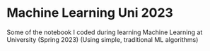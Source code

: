 # Machine Learning Uni 2023
Some of the notebook I coded during learning Machine Learning at University (Spring 2023)
(Using simple, traditional ML algorithms)
